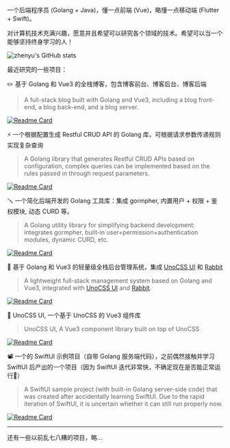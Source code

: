 一个后端程序员 (Golang + Java)，懂一点前端 (Vue)，略懂一点移动端 (Flutter + Swift)。

对计算机技术充满兴趣，愿意并且希望可以研究各个领域的技术。希望可以当一个能够坚持终身学习的人！

![zhenyu's GitHub stats](https://github-readme-stats.vercel.app/api?username=szluyu99&show_icons=true)

最近研究的一些项目：

✏️ 基于 Golang 和 Vue3 的全栈博客，包含博客前台、博客后台、博客后端
> A full-stack blog built with Golang and Vue3, including a blog front-end, a blog back-end, and a blog server.

[![Readme Card](https://github-readme-stats.vercel.app/api/pin/?username=szluyu99&repo=gin-vue-blog)](https://github.com/szluyu99/gin-vue-blog)

⚡ 一个根据配置生成 Restful CRUD API 的 Golang 库，可根据请求参数传递规则实现复杂查询
> A Golang library that generates Restful CRUD APIs based on configuration, complex queries can be implemented based on the rules passed in through request parameters.

[![Readme Card](https://github-readme-stats.vercel.app/api/pin/?username=restsend&repo=gormpher)](https://github.com/restsend/gormpher)


🪛 一个简化后端开发的 Golang 工具库：集成 gormpher, 内置用户 + 权限 + 鉴权模块, 动态 CURD 等。
> A Golang utility library for simplifying backend development: integrates gormpher, built-in user+permission+authentication modules, dynamic CURD, etc.

[![Readme Card](https://github-readme-stats.vercel.app/api/pin/?username=szluyu99&repo=rabbit)](https://github.com/szluyu99/rabbit)

🐰 基于 Golang 和 Vue3 的轻量级全栈后台管理系统，集成 [UnoCSS UI](https://github.com/cherryful/unocss-ui) 和 [Rabbit](https://github.com/szluyu99/rabbit) 
>  A lightweight full-stack management system based on Golang and Vue3, integrated with [UnoCSS UI](https://github.com/cherryful/unocss-ui) and [Rabbit](https://github.com/szluyu99/rabbit).

[![Readme Card](https://github-readme-stats.vercel.app/api/pin/?username=szluyu99&repo=rabbit-admin)](https://github.com/szluyu99/rabbit-admin)

🌱 UnoCSS UI, 一个基于 UnoCSS 的 Vue3 组件库
> UnoCSS UI, A Vue3 component library built on top of UnoCSS

[![Readme Card](https://github-readme-stats.vercel.app/api/pin/?username=cherryful&repo=unocss-ui)](https://github.com/cherryful/unocss-ui)

📽️ 一个的 SwiftUI 示例项目（自带 Golang 服务端代码），之前偶然接触并学习 SwiftUI 后产出的一个项目（因为 SwiftUI 迭代非常快，不确定现在是否能正常运行🥹）
> A SwiftUI sample project (with built-in Golang server-side code) that was created after accidentally learning SwiftUI. Due to the rapid iteration of SwiftUI, it is uncertain whether it can still run properly now.

[![Readme Card](https://github-readme-stats.vercel.app/api/pin/?username=szluyu99&repo=ZYSwiftUIFrame)](https://github.com/szluyu99/ZYSwiftUIFrame)

---

还有一些以前乱七八糟的项目，略...
